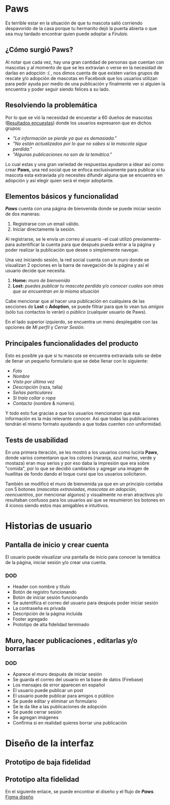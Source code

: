 # Paws

Es terrible estar en la situación de que tu mascota salió corriendo despavorido de la casa porque tu hermanito dejó la puerta abierta o que sea muy tardado encontrar quien puede adoptar a  _Firulais._

## ¿Cómo surgió Paws?

Al notar que cada vez, hay una gran cantidad de personas que cuentan con mascotas y al momento de que se les extravían o verse en la necesidad de darlas en adopción :( , nos dimos cuenta de que existen varios grupos de rescate y/o adopción de mascotas en Facebook que los usuarios utilizan para pedir ayuda por medio de una publicación y finalmente ver si alguien la encuentra y poder seguir siendo felices a su lado.

## Resolviendo la problemática

Por lo que se vió la necesidad de encuestar a 60 dueños de mascotas ([Resultados encuestas](https://docs.google.com/forms/d/1SJRiXrmyt43-qs4E3k32E9OCF9ME8akMhWEBjxdOPjQ/edit#responses)) donde los usuarios expresaron que en dichos grupos:

-   _"La información se pierde ya que es demasiada."_
-   _"No están actualizados por lo que no sabes si la mascota sigue perdida."_
-   _"Algunas publicaciones no son de la temática."_

Lo cual estas y una gran variedad de respuestas ayudaron a idear así como crear  **Paws,**  una red social que se enfoca exclusivamente para publicar si tu mascota esta extraviada y/o necesites difundir alguna que se encuentra en adopción y así elegir quien será el mejor adoptante.

## Elementos básicos y funcionalidad

_**Paws**_  cuenta con una página de bienvenida donde se puede iniciar sesión de dos maneras:

1.  Registrarse con un email válido.
2.  Iniciar directamente la sesión.

Al registrarse, se le envía un correo al usuario -el cual utilizó previamente- para autentificar la cuenta para que después pueda entrar a la página y poder realizar la publicación que desee o simplemente navegar.

Una vez iniciando sesión, la red social cuenta con un muro donde se visualizan 2 opciones en la barra de navegación de la página y así el usuario decide que necesita.

1.  **Home:**  _muro de bienvenida_
2.  **Lost:**  _puedes publicar tu mascota perdida y/o conocer cuales son otras que se encuentran en la misma situación_

Cabe mencionar que al hacer una publicación en cualquiera de las secciones de  **Lost**  o  **Adoption**, se puede filtrar para que lo vean tus  _amigos_  (sólo tus contactos lo verán) o  _público_  (cualquier usuario de Paws).

En el lado superior izquierdo, se encuentra un menú desplegable con las opciones de  _Mi perfil_  y  _Cerrar Sesión._

## Principales funcionalidades del producto

Esto es posible ya que si tu mascota se encuentra extraviada solo se debe de llenar un pequeño formulario que se debe llenar con lo siguiente:


-   _Foto_
-   _Nombre_
-   _Visto por última vez_
-   _Descripción_  (raza, talla)
-   _Señas particulares_
-   _Si traía collar o ropa_
-   _Contacto_  (nombre & número).


Y todo esto fue gracias a que los usuarios mencionaron que esa información es la más relevante conocer. Así que todas las publicaciones tendrán el mismo formato ayudando a que todas cuenten con uniformidad.

## Tests de usabilidad

En una primera iteración, se les mostró a los usuarios como luciría  **Paws**, donde varios comentaron que los colores (naranja, azul marino, verde y mostaza) eran muy serios y por eso daba la impresión que era sobre "comida", por lo que se decidió cambiarlos y agregar una imagen de huellitas de fondo dando el toque cursi que los usuarios solicitaron.

También se modificó el muro de bienvenida ya que en un principio contaba con 5 botones (_mascotas extraviadas, mascotas en adopción, reencuentros_, por mencionar algunos) y visualmente no eran atractivos y/o resultaban confusos para los usuarios así que se resumieron los botones en 4 iconos siendo estos mas amigables e intuitivos.

# Historias de usuario

## Pantalla de inicio y crear cuenta

El usuario puede visualizar una pantalla de inicio para conocer la temática de la página, iniciar sesión y/o crear una cuenta.

### DOD

-   Header con nombre y título
-   Botón de registro funcionando
-   Botón de iniciar sesión funcionando
-   Se autentifica el correo del usuario para después poder iniciar sesión
-   La contraseña es privada
-   Descripción de la página incluida
-   Footer agregado
-   Prototipo de alta fidelidad terminado

## Muro, hacer publicaciones , editarlas y/o borrarlas

### [](https://github.com/NathaliCo/GDL002-social-network#dod-1)DOD

-   Aparece el muro después de iniciar sesión
-   Se guarda el correo del usuario en la base de datos (Firebase)
-   Los mensajes de error aparecen en español
-   El usuario puede publicar un post
-   El usuario puede publicar para amigos o público
-   Se puede editar y eliminar un formulario
-   Se le da like a las publicaciones de adopción
-   Se puede cerrar sesión
-   Se agregan imágenes
-   Confirma si en realidad quieres borrar una publicación

# Diseño de la interfaz

## Prototipo de baja fidelidad


## Prototipo alta fidelidad

En el siguiente enlace, se puede encontrar el diseño y el flujo de  _**Paws**_.  [Figma diseño](https://www.figma.com/file/bkR9sXI0Yz8MD3vj7xdkuXpu/pet-patrol?node-id=0%3A1)
